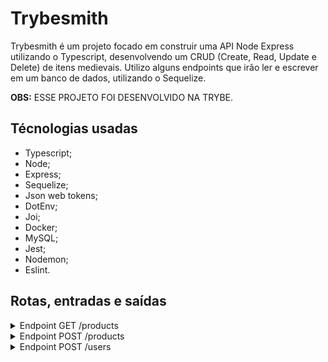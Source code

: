 # Trybesmith

Trybesmith é um projeto focado em construir uma API Node Express utilizando o Typescript, desenvolvendo um CRUD (Create, Read, Update e Delete) de itens medievais. Utilizo alguns endpoints que irão ler e escrever em um banco de dados, utilizando o Sequelize.

<strong>OBS:</strong> ESSE PROJETO FOI DESENVOLVIDO NA TRYBE.

## Técnologias usadas
* Typescript;
* Node;
* Express;
* Sequelize;
* Json web tokens;
* DotEnv;
* Joi;
* Docker;
* MySQL;
* Jest;
* Nodemon;
* Eslint.

## Rotas, entradas e saídas

<details>
<summary>Endpoint GET /products</summary><br />
Utilizado para retornar as informações de todos os produtos que contém no banco de dados.

##### Exemplo de entrada:
<img alt="imagem-exemplo-entrada-correta-get-products" src="/images-readme/get-products-exemplo-entrada.png">

##### Exemplo de saída:
<img alt="imagem-exemplo-saída-correta--get-products" src="/images-readme/get-products-exemplo-saida.png">

</details>

<details>
<summary>Endpoint POST /products</summary><br />
Utilizado para cadastrar produtos no banco de dados. Para isso, o banco de dados exige que o usuário insira um nome e a quantidade de ouros do produto.

##### Informações necessárias:
* <strong>name:</strong> É o nome do produto. Deve ser enviado como string e o mínimo de caracters é 3. É obrigatório.
* <strong>amount:</strong> É a quantidade de ouros do produto. Deve ser enviado como string e o mínimo de caracters é 2. É obrigatório.

##### Exemplo de entrada:
<img alt="imagem-exemplo-entrada-correta-post-products" src="/images-readme/post-products-exemplo-entrada.png">

##### Exemplo de saída:
<img alt="imagem-exemplo-saída-correta-post-products" src="/images-readme/post-products-exemplo-saida.png">

#### Inserindo informações incorretas
Existem dois cenários onde a saída acima pode não ser retornada: caso não preencha os requisitos necessários(explicados nas Informações Necessárias acima) e caso falte alguma das informações obrigatórias. Ambas possuem retornos diferentes.

<strong>Exemplo caso não preencha os requisitos necessários:</strong>
```
{
  "message": "\"name\" is not allowed to be empty"
}
```

<strong>Exemplo caso esteja faltando alguma das informações obrigatórias</strong>
```
{
  "message": "\"name\" is required"
}
```

</details>

<details>
<summary>Endpoint POST /users</summary><br />
Utilizado para criar um novo usuário. Para isso, necessita de um username, classe, level e senha. Após, retornará um token caso todas as informações enviadas foram validadas corretamente.

##### Informações necessárias:
* <strong>username:</strong> É o nome de usuário. Deve ser enviado como string e o mínimo de caracters é 3. É obrigatório.
* <strong>classe:</strong> É a classe do usuário. Deve ser enviado como string e o mínimo de caracters é 3. É obrigatório.
* <strong>level:</strong> É o level do usuário. Deve ser enviado como number e mínimo ser acima de 1. É obrigatório. 
* <strong>password:</strong> É a senha do usuário. Deve ser enviado como string e deve conter no mínimo 8 caracter. É obrigatório.

##### Exemplo de entrada:
<img alt="imagem-exemplo-entrada-correta-post-users" src="/images-readme/post-users-exemplo-entrada.png">

##### Exemplo de saída:
<img alt="imagem-exemplo-saída-correta-post-users" src="/images-readme/post-users-exemplo-saida.png">

#### Inserindo informações incorretas
Existem dois cenários onde a saída acima pode não ser retornada: caso não preencha os requisitos necessários(explicados nas Informações Necessárias acima) e caso falte alguma das informações obrigatórias. Cada um deles terá uma mensagem diferente avisando o motivo de estar incorreta.

<strong>Exemplo caso não preencha os requisitos necessários:</strong>
```
{
  "message": "\"classe\" is not allowed to be empty"
}
```

<strong>Exemplo caso esteja faltando alguma das informações obrigatórias</strong>
```
{
  "message": "\"username\" is required"
}
```

</details>

<!-- 

<details>
<summary>Endpoint GET /user</summary><br />
Utilizado para retornar as informações de todos os usuários que contém no banco de dados, porém é necessário ter um token para isso.

##### Exemplo de entrada:
<img alt="imagem-exemplo-de-entrada-correta-get-user" src="/images-readme/get-user-exemplo-de-entrada.png">

##### Exemplo de saída:
<img alt="imagem-exemplo-de-saida-correta-get-user" src="/images-readme/get-user-exemplo-de-saida.png">


#### Inserindo informações incorretas
Existem duas formas para o banco de dados não ser acessado. Não contendo um token ou tendo um token inválido.

<strong>Exemplo caso não contenha o token:</strong>
```
{
  "message": "Token not found"
}
```

<strong>Exemplo caso o token tenha expirado ou seja inválido:</strong>
```
{
  "message": "Expired or invalid token"
}
```

</details>

<details>
<summary>Endpoint GET /user/:id</summary><br />
Utilizado para retornar as informações do usuário com o id que está no url que contém no banco de dados, porém é necessário ter um token para isso.

##### Exemplo de entrada:
<img alt="imagem-exemplo-de-entrada-correta-get-user-id" src="/images-readme/get-user-id-exemplo-de-entrada.png">

##### Exemplo de saída:
<img alt="imagem-exemplo-de-saida-correta-get-user-id" src="/images-readme/get-user-id-exemplo-resposta.png">

<strong>Caso não exista usuário com aquele id no banco de dados, o retorno será:</strong>
```
{
  "message": "User does not exist"
}
```

<strong>Exemplo caso não contenha o token:</strong>
```
{
  "message": "Token not found"
}
```

<strong>Exemplo caso o token tenha expirado ou seja inválido:</strong>
```
{
  "message": "Expired or invalid token"
}
```

</details>

<details>
<summary>Endpoint POST /categories</summary><br />
Utilizado para criar uma nova categoria. Para isso, necessita de um nome e de um token valido. Caso as informações estejam corretas, retornara as informações da nova categoria.

##### Exemplo de entrada:
<img alt="imagem-exemplo-de-entrada-correta-post-categories" src="/images-readme/post-categories-exemplo-entrada.png">

##### Exemplo de saída:
<img alt="imagem-exemplo-de-saida-correta-post-categories" src="/images-readme/post-categories-exemplo-saida.png">

#### Inserindo informações incorretas
Existem quatro cenários onde a saída acima pode não ser retornada: não conter o nome da categoria, a string name estar vazia, caso não tenha o token e um token invalido.

<strong>Exemplo caso não contenha o name:</strong>
```
{
  "message": "\"name\" is required"
}
```

<strong>Exemplo caso name seja uma string vazia:</strong>
```
{
  "message": "\"name\" is not allowed to be empty"
}
```

<strong>Exemplo caso não contenha o token:</strong>
```
{
  "message": "Token not found"
}
```

<strong>Exemplo caso o token tenha expirado ou seja inválido:</strong>
```
{
  "message": "Expired or invalid token"
}
```

</details>

<details>
<summary>Endpoint GET /categories</summary><br />
Utilizado para retornar as informações de todas as categorias que contém no banco de dados, porém é necessário ter um token para isso.

##### Exemplo de entrada:
<img alt="imagem-exemplo-de-entrada-correta-get-categories" src="/images-readme/get-categories-exemplo-entrada.png">

##### Exemplo de saída:
<img alt="imagem-exemplo-de-saida-correta-get-categories" src="/images-readme/get-categories-exemplo-saida.png">

#### Inserindo informações incorretas
Existem dois cenários onde a saída acima pode não ser retornada: caso não tenha o token e um token invalido.

<strong>Exemplo caso não contenha o token:</strong>
```
{
  "message": "Token not found"
}
```

<strong>Exemplo caso o token tenha expirado ou seja inválido:</strong>
```
{
  "message": "Expired or invalid token"
}
```

</details>

<details>
<summary>Endpoint POST /post</summary><br />
Utilizado para criar um novo post. Para isso, necessita de um nome, email, senha e uma imagem. Assim como o login, retornará um token caso todas as informações enviadas foram validadas corretamente.

##### Informações necessárias:
* <strong>title:</strong> É o título do post e deve ser enviado como string. É obrigatório.
* <strong>content:</strong> É o conteúdo do post e deve ser enviado como string. É obrigatório.
* <strong>categoryIds:</strong> É um array de números com as categorias ao qual o post pertence e precisa ter pelo menos 1 id de categoria. É obrigatório.

##### Exemplo de entrada:
<img alt="imagem-exemplo-de-entrada-correta-post-post" src="/images-readme/post-post-exemplo-entrada.png">

##### Exemplo de saída:
<img alt="imagem-exemplo-de-saida-correta-post-post" src="/images-readme/post-post-exemplo-saida.png">

#### Inserindo informações incorretas
Existem dois cenários onde a saída acima pode não ser retornada: caso não preencha os requisitos necessários(explicados nas Informações Necessárias acima) e caso falte alguma das informações obrigatórias. Cada um deles terá uma mensagem diferente avisando o motivo de estar incorreta.

<strong>Exemplo caso não preencha os requisitos necessários:</strong>
```
{
  "message": "Some required fields are missing"
}
```

<strong>Exemplo caso esteja faltando alguma das informações obrigatórias</strong>
```
{
  "message": "\"content\" is required"
}
```

##### Além disso, pode ter os erros do token.

<strong>Exemplo caso não contenha o token:</strong>
```
{
  "message": "Token not found"
}
```

<strong>Exemplo caso o token tenha expirado ou seja inválido:</strong>
```
{
  "message": "Expired or invalid token"
}
```

</details>

</details>

<details>
<summary>Endpoint GET /post</summary><br />
Utilizado para retornar as informações de todas as postagens que contém no banco de dados, porém é necessário ter um token para isso.

##### Exemplo de entrada:
<img alt="imagem-exemplo-de-entrada-correta-get-post" src="/images-readme/get-post-exemplo-entrada.png">

##### Exemplo de saída:
<img alt="imagem-exemplo-de-saida-correta-get-post" src="/images-readme/get-post-exemplo-saida.png">


#### Inserindo informações incorretas
Existem dois cenários onde a saída acima pode não ser retornada: caso não tenha o token e um token invalido.

<strong>Exemplo caso não contenha o token:</strong>
```
{
  "message": "Token not found"
}
```

<strong>Exemplo caso o token tenha expirado ou seja inválido:</strong>
```
{
  "message": "Expired or invalid token"
}
```

</details>

<details>
<summary>Endpoint GET /post/:id</summary><br />
Utilizado para retornar as informações das postagens com o id que está no url que contém no banco de dados, porém é necessário ter um token para isso.

##### Exemplo de entrada:
<img alt="imagem-exemplo-de-entrada-correta-get-post-id" src="/images-readme/get-post-id-exemplo-entrada.png">

##### Exemplo de saída:
<img alt="imagem-exemplo-de-saida-correta-get-post-id" src="/images-readme/get-post-id-exemplo-saida.png">


#### Inserindo informações incorretas
Existem três cenários onde a saída acima pode não ser retornada: caso não exista post com aquele id, não tenha o token e um token invalido.

<strong>Caso não exista post com aquele no banco de dados, o retorno será:</strong>
```
{
  "message": "Post does not exist"
}
```

<strong>Exemplo caso não contenha o token:</strong>
```
{
  "message": "Token not found"
}
```

<strong>Exemplo caso o token tenha expirado ou seja inválido:</strong>
```
{
  "message": "Expired or invalid token"
}
```

</details>

<strong>OBS:</strong> Existe o Endpoint GET /search, porém não funciona.

## Utilizando o docker
Para criar os containers, execute: `docker-compose up -d`

Para abrir o terminar do container, execute: `docker exec -it blogs_api bash`

## Instalando Dependências
  `npm install`

## Banco de dados
Para criar o banco de dados, execute: `npm run prestart`

Para popular o banco de dados: `npm run seed`

## Aplicação Node:
Para executar a aplicação e acessar as rotas, execute: `npm run debug`


## Executando Testes
Para rodar todos os testes:

  `npm test`

<!-- 
Para rodar um teste específico:

  `npm test nomeDoArquivo`

exemplo:
`npm test post`


<strong>OBS:</strong> Os testes irão rodar com os testes de cobertura
 -->
